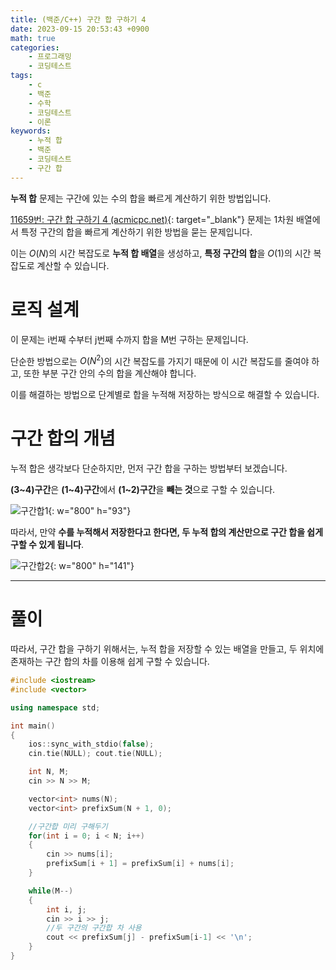 ```yaml
---
title: (백준/C++) 구간 합 구하기 4
date: 2023-09-15 20:53:43 +0900
math: true
categories:
    - 프로그래밍
    - 코딩테스트
tags:
    - c
    - 백준
    - 수학
    - 코딩테스트
    - 이론
keywords:
    - 누적 합
    - 백준
    - 코딩테스트
    - 구간 합
---
```


<span class="keyword">**누적 합**</span> 문제는 구간에 있는 수의 합을 빠르게 계산하기 위한 방법입니다.

[11659번: 구간 합 구하기 4 (acmicpc.net)](https://www.acmicpc.net/problem/11659){: target="_blank"} 문제는 1차원 배열에서 특정 구간의 합을 빠르게 계산하기 위한 방법을 묻는 문제입니다.

이는 $O(N)$의 시간 복잡도로 **누적 합 배열**을 생성하고, **특정 구간의 합**을 $O(1)$의 시간 복잡도로 계산할 수 있습니다.


# 로직 설계

이 문제는 i번째 수부터 j번째 수까지 합을 M번 구하는 문제입니다.

단순한 방법으로는 $O(N^2)$의 시간 복잡도를 가지기 때문에 이 시간 복잡도를 줄여야 하고, 또한 부분 구간 안의 수의 합을 계산해야 합니다.

이를 해결하는 방법으로 단계별로 합을 누적해 저장하는 방식으로 해결할 수 있습니다.

# 구간 합의 개념

누적 합은 생각보다 단순하지만, 먼저 구간 합을 구하는 방법부터 보겠습니다.

<span class="important">**(3~4)구간**</span>은 **(1~4)구간**에서 **(1~2)구간**을 **빼는 것**으로 구할 수 있습니다.

![구간합1](https://drive.google.com/uc?export=view&id=15b_vxWCd3S460wxgMoEDIsBqSxHLQYpy&usp=drive_fs){: w="800" h="93"}

따라서, 만약 <span class="font_highlight">**수를 누적해서 저장한다고 한다면, 두 누적 합의 계산만으로 구간 합을 쉽게 구할 수 있게 됩니다**</span>.

![구간합2](https://drive.google.com/uc?export=view&id=11CcYqBpQ9Uo2Z2rMrZNdiYFOYVVoo3aR&usp=drive_fs){: w="800" h="141"}

---

# 풀이

따라서, 구간 합을 구하기 위해서는, 누적 합을 저장할 수 있는 배열을 만들고, 두 위치에 존재하는 구간 합의 차를 이용해 쉽게 구할 수 있습니다.

```cpp
#include <iostream>
#include <vector>

using namespace std;

int main()
{
	ios::sync_with_stdio(false);
	cin.tie(NULL); cout.tie(NULL);

	int N, M;
	cin >> N >> M;

	vector<int> nums(N);
	vector<int> prefixSum(N + 1, 0);

	//구간합 미리 구해두기
	for(int i = 0; i < N; i++)
	{
		cin >> nums[i];
		prefixSum[i + 1] = prefixSum[i] + nums[i];
	}

	while(M--)
	{
		int i, j;
		cin >> i >> j;
		//두 구간의 구간합 차 사용
		cout << prefixSum[j] - prefixSum[i-1] << '\n';
	}
}
```